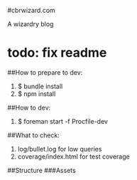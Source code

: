 #cbrwizard.com

A wizardry blog
# todo: fix readme

##How to prepare to dev:
1. $ bundle install
1. $ npm install

##How to dev:
1. $ foreman start -f Procfile-dev

##What to check:
1. log/bullet.log for low queries
1. coverage/index.html for test coverage


##Structure
###Assets


